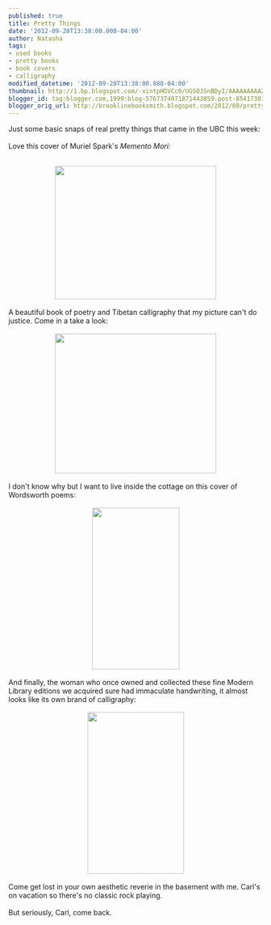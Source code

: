 ```yaml
---
published: true
title: Pretty Things
date: '2012-09-28T13:38:00.000-04:00'
author: Natasha
tags:
- used books
- pretty books
- book covers
- calligraphy
modified_datetime: '2012-09-28T13:38:00.888-04:00'
thumbnail: http://1.bp.blogspot.com/-xintpHDVCc0/UGSOJSnBDyI/AAAAAAAAA2E/pw2AChh10tg/s72-c/spark.jpg
blogger_id: tag:blogger.com,1999:blog-5767374071871443859.post-8541730136912195292
blogger_orig_url: http://brooklinebooksmith.blogspot.com/2012/09/pretty-things.html
---
```


Just some basic snaps of real pretty things that came in the UBC this week:<br /><br />Love this cover of Muriel Spark's <i>Memento Mori:<br /></i><br /><div class="separator" style="clear: both; text-align: center;"><a href="http://1.bp.blogspot.com/-xintpHDVCc0/UGSOJSnBDyI/AAAAAAAAA2E/pw2AChh10tg/s1600/spark.jpg" imageanchor="1" style="margin-left: 1em; margin-right: 1em;"><img border="0" height="264" src="http://1.bp.blogspot.com/-xintpHDVCc0/UGSOJSnBDyI/AAAAAAAAA2E/pw2AChh10tg/s320/spark.jpg" width="320" /></a></div><i><br /></i>A beautiful book of poetry and Tibetan calligraphy that my picture can't do justice. Come in a take a look:<br /><br /><div class="separator" style="clear: both; text-align: center;"><a href="http://1.bp.blogspot.com/-TdEgY-ZjCQs/UGSOQ0LoIZI/AAAAAAAAA2M/qnY5oVKQrK0/s1600/tibetan.jpg" imageanchor="1" style="margin-left: 1em; margin-right: 1em;"><img border="0" height="277" src="http://1.bp.blogspot.com/-TdEgY-ZjCQs/UGSOQ0LoIZI/AAAAAAAAA2M/qnY5oVKQrK0/s320/tibetan.jpg" width="320" /></a></div><div class="separator" style="clear: both; text-align: center;"><br /></div><div class="separator" style="clear: both; text-align: left;">I don't know why but I want to live inside the cottage on this cover of Wordsworth poems:</div><div class="separator" style="clear: both; text-align: left;"><br /></div><div class="separator" style="clear: both; text-align: center;"><a href="http://3.bp.blogspot.com/-C_elgxa4j20/UGSOkkSuqOI/AAAAAAAAA2U/hpKYQKCH32c/s1600/wordsworth.jpg" imageanchor="1" style="margin-left: 1em; margin-right: 1em;"><img border="0" height="320" src="http://3.bp.blogspot.com/-C_elgxa4j20/UGSOkkSuqOI/AAAAAAAAA2U/hpKYQKCH32c/s320/wordsworth.jpg" width="173" /></a></div><div class="separator" style="clear: both; text-align: left;"><br /></div><div class="separator" style="clear: both; text-align: left;">And finally, the woman who once owned and collected these fine Modern Library editions we acquired sure had immaculate handwriting, it almost looks like its own brand of calligraphy:</div><div class="separator" style="clear: both; text-align: left;"><br /></div><div class="separator" style="clear: both; text-align: center;"><a href="http://1.bp.blogspot.com/-ehI8Zv2Ggwo/UGSO1LsgyEI/AAAAAAAAA2c/YTv1hxS_Fmk/s1600/restoration.jpg" imageanchor="1" style="margin-left: 1em; margin-right: 1em;"><img border="0" height="320" src="http://1.bp.blogspot.com/-ehI8Zv2Ggwo/UGSO1LsgyEI/AAAAAAAAA2c/YTv1hxS_Fmk/s320/restoration.jpg" width="191" /></a></div><div class="separator" style="clear: both; text-align: center;"><br /></div><div class="separator" style="clear: both; text-align: left;">Come get lost in your own aesthetic reverie in the basement with me. Carl's on vacation so there's no classic rock playing.&nbsp;</div><div class="separator" style="clear: both; text-align: left;"><br /></div><div class="separator" style="clear: both; text-align: left;">But seriously, Carl, come back.</div><div class="separator" style="clear: both; text-align: left;"><br /></div><i><br /></i>